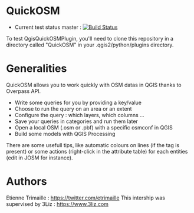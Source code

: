 QuickOSM
============================================================
* Current test status master : [![Build Status](https://travis-ci.org/Gustry/QuickOSM.svg?branch=master)](https://travis-ci.org/Gustry/QuickOSM)

To test QgisQuickOSMPlugin, you'll need to clone this repository in a directory called "QuickOSM" in your .qgis2/python/plugins directory.

Generalities
=
QuickOSM allows you to work quickly with OSM datas in QGIS thanks to Overpass API.
* Write some queries for you by providing a key/value
* Choose to run the query on an area or an extent
* Configure the query : which layers, which columns ...
* Save your queries in categories and run them later
* Open a local OSM (.osm or .pbf) with a specific osmconf in QGIS
* Build some models with QGIS Processing

There are some usefull tips, like automatic colours on lines (if the tag is present) or some actions (right-click in the attribute table) for each entities (edit in JOSM for instance).

Authors
=
Etienne Trimaille : https://twitter.com/etrimaille
This intership was supervised by 3Liz : https://www.3liz.com

